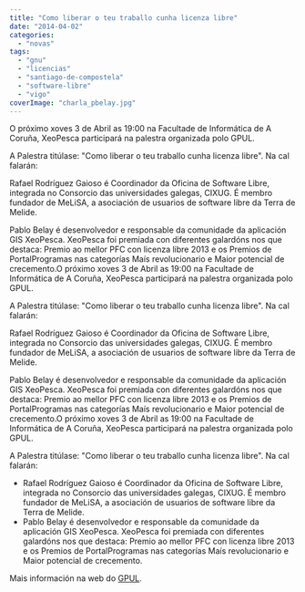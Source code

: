 ```yaml
---
title: "Como liberar o teu traballo cunha licenza libre"
date: "2014-04-02"
categories: 
  - "novas"
tags: 
  - "gnu"
  - "licencias"
  - "santiago-de-compostela"
  - "software-libre"
  - "vigo"
coverImage: "charla_pbelay.jpg"
---
```


O próximo xoves 3 de Abril as 19:00 na Facultade de Informática de A Coruña, XeoPesca participará na palestra organizada polo GPUL.

A Palestra titúlase: "Como liberar o teu traballo cunha licenza libre". Na cal falarán:

Rafael Rodríguez Gaioso é Coordinador da Oficina de Software Libre, integrada no Consorcio das universidades galegas, CIXUG. É membro fundador de MeLiSA, a asociación de usuarios de software libre da Terra de Melide.

Pablo Belay é desenvolvedor e responsable da comunidade da aplicación GIS XeoPesca. XeoPesca foi premiada con diferentes galardóns nos que destaca: Premio ao mellor PFC con licenza libre 2013 e os Premios de PortalProgramas nas categorías Maís revolucionario e Maior potencial de crecemento.O próximo xoves 3 de Abril as 19:00 na Facultade de Informática de A Coruña, XeoPesca participará na palestra organizada polo GPUL.

A Palestra titúlase: "Como liberar o teu traballo cunha licenza libre". Na cal falarán:

Rafael Rodríguez Gaioso é Coordinador da Oficina de Software Libre, integrada no Consorcio das universidades galegas, CIXUG. É membro fundador de MeLiSA, a asociación de usuarios de software libre da Terra de Melide.

Pablo Belay é desenvolvedor e responsable da comunidade da aplicación GIS XeoPesca. XeoPesca foi premiada con diferentes galardóns nos que destaca: Premio ao mellor PFC con licenza libre 2013 e os Premios de PortalProgramas nas categorías Maís revolucionario e Maior potencial de crecemento.O próximo xoves 3 de Abril as 19:00 na Facultade de Informática de A Coruña, XeoPesca participará na palestra organizada polo GPUL.

A Palestra titúlase: "Como liberar o teu traballo cunha licenza libre". Na cal falarán:

- Rafael Rodríguez Gaioso é Coordinador da Oficina de Software Libre, integrada no Consorcio das universidades galegas, CIXUG. É membro fundador de MeLiSA, a asociación de usuarios de software libre da Terra de Melide.
- Pablo Belay é desenvolvedor e responsable da comunidade da aplicación GIS XeoPesca. XeoPesca foi premiada con diferentes galardóns nos que destaca: Premio ao mellor PFC con licenza libre 2013 e os Premios de PortalProgramas nas categorías Maís revolucionario e Maior potencial de crecemento.

Mais información na web do [GPUL](http://gpul.org/node/12602).
